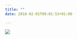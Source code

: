 ```yaml
---
title: ""
date: 2018-02-01T09:01:53+01:00

---
```


 <div class="row">
    <div class="col-lg-12">
    <img src=" /imgs/pingvin.png" class="pingvin">
    </div>
</div>


